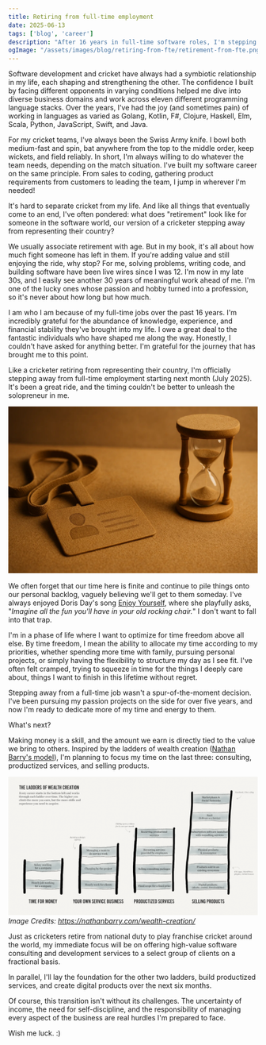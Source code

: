 ```yaml
---
title: Retiring from full-time employment
date: 2025-06-13
tags: ['blog', 'career']
description: "After 16 years in full-time software roles, I'm stepping away to embrace solopreneurship. In this post, I reflect on the journey, the decision, and what’s next."
ogImage: "/assets/images/blog/retiring-from-fte/retirement-from-fte.png"
---
```


Software development and cricket have always had a symbiotic relationship in my life, each shaping and strengthening the other. The confidence I built by facing different opponents in varying conditions helped me dive into diverse business domains and work across eleven different programming language stacks. Over the years, I've had the joy (and sometimes pain) of working in languages as varied as Golang, Kotlin, F#, Clojure, Haskell, Elm, Scala, Python, JavaScript, Swift, and Java.

For my cricket teams, I've always been the Swiss Army knife. I bowl both medium-fast and spin, bat anywhere from the top to the middle order, keep wickets, and field reliably. In short, I'm always willing to do whatever the team needs, depending on the match situation. I've built my software career on the same principle. From sales to coding, gathering product requirements from customers to leading the team, I jump in wherever I'm needed!

It's hard to separate cricket from my life. And like all things that eventually come to an end, I've often pondered: what does "retirement" look like for someone in the software world, our version of a cricketer stepping away from representing their country?

We usually associate retirement with age. But in my book, it's all about how much fight someone has left in them. If you're adding value and still enjoying the ride, why stop? For me, solving problems, writing code, and building software have been live wires since I was 12. I'm now in my late 30s, and I easily see another 30 years of meaningful work ahead of me. I'm one of the lucky ones whose passion and hobby turned into a profession, so it's never about how long but how much.

I am who I am because of my full-time jobs over the past 16 years. I'm incredibly grateful for the abundance of knowledge, experience, and financial stability they've brought into my life. I owe a great deal to the fantastic individuals who have shaped me along the way. Honestly, I couldn't have asked for anything better. I'm grateful for the journey that has brought me to this point.

Like a cricketer retiring from representing their country, I'm officially stepping away from full-time employment starting next month (July 2025). It's been a great ride, and the timing couldn't be better to unleash the solopreneur in me.

![](/assets/images/blog/retiring-from-fte/retirement-from-fte.png)

We often forget that our time here is finite and continue to pile things onto our personal backlog, vaguely believing we'll get to them someday. I've always enjoyed Doris Day's song [Enjoy Yourself](https://www.youtube.com/watch?v=IdMWHB6Kz3A), where she playfully asks, "*Imagine all the fun you'll have in your old rocking chair.*" I don't want to fall into that trap.

I'm in a phase of life where I want to optimize for time freedom above all else. By time freedom, I mean the ability to allocate my time according to my priorities, whether spending more time with family, pursuing personal projects, or simply having the flexibility to structure my day as I see fit. I've often felt cramped, trying to squeeze in time for the things I deeply care about, things I want to finish in this lifetime without regret. 

Stepping away from a full-time job wasn't a spur-of-the-moment decision. I've been pursuing my passion projects on the side for over five years, and now I'm ready to dedicate more of my time and energy to them. 

What's next? 

Making money is a skill, and the amount we earn is directly tied to the value we bring to others. Inspired by the ladders of wealth creation ([Nathan Barry's model](https://nathanbarry.com/wealth-creation/)), I'm planning to focus my time on the last three: consulting, productized services, and selling products.

![](/assets/images/blog//retiring-from-fte/ladders-of-wealth.png)
*Image Credits: https://nathanbarry.com/wealth-creation/*

Just as cricketers retire from national duty to play franchise cricket around the world, my immediate focus will be on offering high-value software consulting and development services to a select group of clients on a fractional basis.

In parallel, I'll lay the foundation for the other two ladders, build productized services, and create digital products over the next six months.

Of course, this transition isn't without its challenges. The uncertainty of income, the need for self-discipline, and the responsibility of managing every aspect of the business are real hurdles I'm prepared to face.

Wish me luck. :) 
